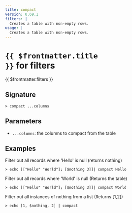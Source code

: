 ```yaml
---
title: compact
version: 0.69.1
filters: |
  Creates a table with non-empty rows.
usage: |
  Creates a table with non-empty rows.
---
```


# <code>{{ $frontmatter.title }}</code> for filters

<div style='white-space: pre-wrap;margin-top: 10px'>{{ $frontmatter.filters }}</div>

## Signature

```> compact ...columns```

## Parameters

 -  `...columns`: the columns to compact from the table

## Examples

Filter out all records where 'Hello' is null (returns nothing)
```shell
> echo [["Hello" "World"]; [$nothing 3]]| compact Hello
```

Filter out all records where 'World' is null (Returns the table)
```shell
> echo [["Hello" "World"]; [$nothing 3]]| compact World
```

Filter out all instances of nothing from a list (Returns [1,2])
```shell
> echo [1, $nothing, 2] | compact
```
